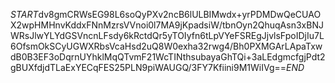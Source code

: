 $START$dv8gmCRWsEG98L6soQyPXv2ncB6lULBIMwdx+yrPDMDwQeCUAOX2wpHMHnvKddxFNnMzrsVVnoi0l7MA9jKpadsiW/tbnOyn2QhuqAsn3xBNJWRsJlwYLYdGSVncnLFsdy6kRctdQr5yTOIyfn6tLpVYeFSREgJjvlsFpoIDjIu7L6OfsmOkSCyUGWXRbsVcaHsd2uQ8W0exha32rwg4/Bh0PXMGArLApaTxwdB0B3EF3oDqrnUYhklMqQTvmF21WcTINthsubayaGhTQi+3aLEdgmcfgjPdt2gBUXfdjdTLaExYECqFES25PLN9piWAUGQ/3FY7Kfiini9M1WiIVg==$END$